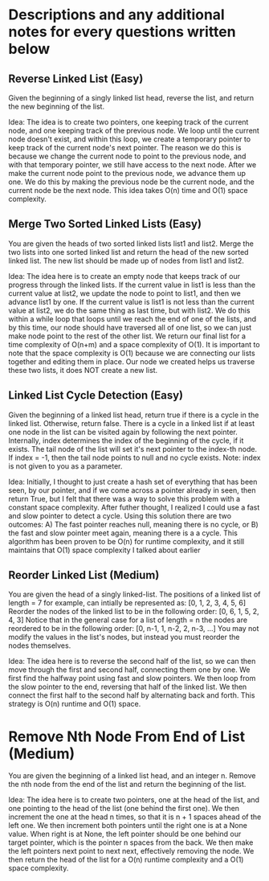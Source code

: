# Descriptions and any additional notes for every questions written below

## Reverse Linked List (Easy)

Given the beginning of a singly linked list head, reverse the list, and return the new beginning of the list.

Idea: The idea is to create two pointers, one keeping track of the current node, and one keeping track of the previous node. We loop until the current node doesn't exist, and within this loop, we create a temporary pointer to keep track of the current node's next pointer. The reason we do this is because we change the current node to point to the previous node, and with that temporary pointer, we still have access to the next node. After we make the current node point to the previous node, we advance them up one. We do this by making the previous node be the current node, and the current node be the next node. This idea takes O(n) time and O(1) space complexity.

## Merge Two Sorted Linked Lists (Easy)

You are given the heads of two sorted linked lists list1 and list2.
Merge the two lists into one sorted linked list and return the head of the new sorted linked list.
The new list should be made up of nodes from list1 and list2.

Idea: The idea here is to create an empty node that keeps track of our progress through the linked lists. If the current value in list1 is less than the current value at list2, we update the node to point to list1, and then we advance list1 by one. If the current value is list1 is not less than the current value at list2, we do the same thing as last time, but with list2. We do this within a while loop that loops until we reach the end of one of the lists, and by this time, our node should have traversed all of one list, so we can just make node point to the rest of the other list. We return our final list for a time complexity of O(n+m) and a space complexity of O(1). It is important to note that the space complexity is O(1) because we are connecting our lists together and editing them in place. Our node we created helps us traverse these two lists, it does NOT create a new list.

## Linked List Cycle Detection (Easy) 

Given the beginning of a linked list head, return true if there is a cycle in the linked list. Otherwise, return false.
There is a cycle in a linked list if at least one node in the list can be visited again by following the next pointer.
Internally, index determines the index of the beginning of the cycle, if it exists. The tail node of the list will set it's next pointer to the index-th node. If index = -1, then the tail node points to null and no cycle exists.
Note: index is not given to you as a parameter.

Idea: Initially, I thought to just create a hash set of everything that has been seen, by our pointer, and if we come across a pointer already in seen, then return True, but I felt that there was a way to solve this problem with a constant space complexity. After futher thought, I realized I could use a fast and slow pointer to detect a cycle. Using this solution there are two outcomes: A) The fast pointer reaches null, meaning there is no cycle, or B) the fast and slow pointer meet again, meaning there is a a cycle. This algorithm has been proven to be O(n) for runtime complexity, and it still maintains that O(1) space complexity I talked about earlier

## Reorder Linked List (Medium)

You are given the head of a singly linked-list.
The positions of a linked list of length = 7 for example, can intially be represented as:
[0, 1, 2, 3, 4, 5, 6]
Reorder the nodes of the linked list to be in the following order:
[0, 6, 1, 5, 2, 4, 3]
Notice that in the general case for a list of length = n the nodes are reordered to be in the following order: 
[0, n-1, 1, n-2, 2, n-3, ...]
You may not modify the values in the list's nodes, but instead you must reorder the nodes themselves.

Idea: The idea here is to reverse the second half of the list, so we can then move through the first and second half, connecting them one by one. We first find the halfway point using fast and slow pointers. We then loop from the slow pointer to the end, reversing that half of the linked list. We then connect the first half to the second half by alternating back and forth. This strategy is O(n) runtime and O(1) space.

# Remove Nth Node From End of List (Medium)

You are given the beginning of a linked list head, and an integer n.
Remove the nth node from the end of the list and return the beginning of the list.

Idea: The idea here is to create two pointers, one at the head of the list, and one pointing to the head of the list (one behind the first one). We then increment the one at the head n times, so that it is n + 1 spaces ahead of the left one. We then increment both pointers until the right one is at a None value. When right is at None, the left pointer should be one behind our target pointer, which is the pointer n spaces from the back. We then make the left pointers next point to next next, effectively removing the node. We then return the head of the list for a O(n) runtime complexity and a O(1) space complexity.